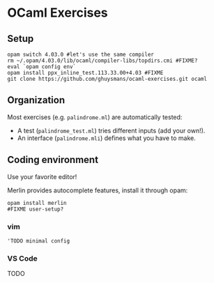 # OCaml Exercises

## Setup

```shell
opam switch 4.03.0 #let's use the same compiler
rm ~/.opam/4.03.0/lib/ocaml/compiler-libs/topdirs.cmi #FIXME?
eval `opam config env`
opam install ppx_inline_test.113.33.00+4.03 #FIXME
git clone https://github.com/ghuysmans/ocaml-exercises.git ocaml
```

## Organization

Most exercises (e.g. `palindrome.ml`) are automatically tested:

- A test (`palindrome_test.ml`) tries different inputs (add your own!).
- An interface (`palindrome.mli`) defines what you have to make.

## Coding environment

Use your favorite editor!

Merlin provides autocomplete features, install it through opam:
```shell
opam install merlin
#FIXME user-setup?
```

### vim

```vim
'TODO minimal config
```

### VS Code

TODO
